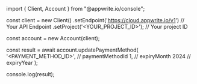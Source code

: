 import { Client, Account } from "@appwrite.io/console";

const client = new Client()
    .setEndpoint('https://cloud.appwrite.io/v1') // Your API Endpoint
    .setProject('<YOUR_PROJECT_ID>'); // Your project ID

const account = new Account(client);

const result = await account.updatePaymentMethod(
    '<PAYMENT_METHOD_ID>', // paymentMethodId
    1, // expiryMonth
    2024 // expiryYear
);

console.log(result);
